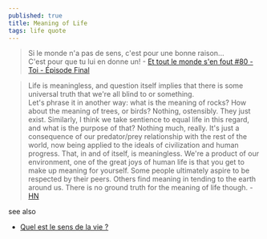 ```yaml
---
published: true
title: Meaning of Life
tags: life quote
---
```

> Si le monde n'a pas de sens, c'est pour une bonne raison...  
> C'est pour que tu lui en donne un! - [Et tout le monde s'en fout #80 - Toi - Épisode Final](https://www.youtube.com/watch?v=rdsm5XqPt7g)

> Life is meaningless, and question itself implies that there is some universal truth that we're all blind to or something.  
> Let's phrase it in another way: what is the meaning of rocks? How about the meaning of trees, or birds? Nothing, ostensibly. They just exist. Similarly, I think we take sentience to equal life in this regard, and what is the purpose of that? Nothing much, really. It's just a consequence of our predator/prey relationship with the rest of the world, now being applied to the ideals of civilization and human progress. That, in and of itself, is meaningless. We're a product of our environment, one of the great joys of human life is that you get to make up meaning for yourself. Some people ultimately aspire to be respected by their peers. Others find meaning in tending to the earth around us. There is no ground truth for the meaning of life though. - [HN](https://news.ycombinator.com/item?id=31274146)


see also
- [Quel est le sens de la vie ?](https://www.youtube.com/watch?v=uWRONHKcbu8)
